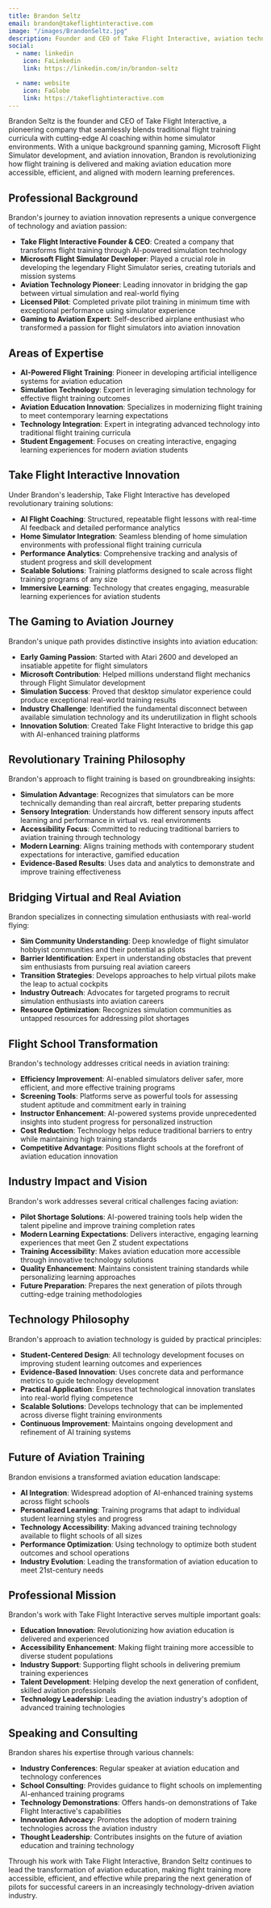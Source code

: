 ```yaml
---
title: Brandon Seltz
email: brandon@takeflightinteractive.com
image: "/images/BrandonSeltz.jpg"
description: Founder and CEO of Take Flight Interactive, aviation technology innovator who revolutionizes flight training through AI-powered simulators and bridges the gap between virtual and real-world flying.
social:
  - name: linkedin
    icon: FaLinkedin
    link: https://linkedin.com/in/brandon-seltz

  - name: website
    icon: FaGlobe
    link: https://takeflightinteractive.com
---
```


Brandon Seltz is the founder and CEO of Take Flight Interactive, a pioneering company that seamlessly blends traditional flight training curricula with cutting-edge AI coaching within home simulator environments. With a unique background spanning gaming, Microsoft Flight Simulator development, and aviation innovation, Brandon is revolutionizing how flight training is delivered and making aviation education more accessible, efficient, and aligned with modern learning preferences.

## Professional Background

Brandon's journey to aviation innovation represents a unique convergence of technology and aviation passion:

- **Take Flight Interactive Founder & CEO**: Created a company that transforms flight training through AI-powered simulation technology
- **Microsoft Flight Simulator Developer**: Played a crucial role in developing the legendary Flight Simulator series, creating tutorials and mission systems
- **Aviation Technology Pioneer**: Leading innovator in bridging the gap between virtual simulation and real-world flying
- **Licensed Pilot**: Completed private pilot training in minimum time with exceptional performance using simulator experience
- **Gaming to Aviation Expert**: Self-described airplane enthusiast who transformed a passion for flight simulators into aviation innovation

## Areas of Expertise

- **AI-Powered Flight Training**: Pioneer in developing artificial intelligence systems for aviation education
- **Simulation Technology**: Expert in leveraging simulation technology for effective flight training outcomes
- **Aviation Education Innovation**: Specializes in modernizing flight training to meet contemporary learning expectations
- **Technology Integration**: Expert in integrating advanced technology into traditional flight training curricula
- **Student Engagement**: Focuses on creating interactive, engaging learning experiences for modern aviation students

## Take Flight Interactive Innovation

Under Brandon's leadership, Take Flight Interactive has developed revolutionary training solutions:

- **AI Flight Coaching**: Structured, repeatable flight lessons with real-time AI feedback and detailed performance analytics
- **Home Simulator Integration**: Seamless blending of home simulation environments with professional flight training curricula
- **Performance Analytics**: Comprehensive tracking and analysis of student progress and skill development
- **Scalable Solutions**: Training platforms designed to scale across flight training programs of any size
- **Immersive Learning**: Technology that creates engaging, measurable learning experiences for aviation students

## The Gaming to Aviation Journey

Brandon's unique path provides distinctive insights into aviation education:

- **Early Gaming Passion**: Started with Atari 2600 and developed an insatiable appetite for flight simulators
- **Microsoft Contribution**: Helped millions understand flight mechanics through Flight Simulator development
- **Simulation Success**: Proved that desktop simulator experience could produce exceptional real-world training results
- **Industry Challenge**: Identified the fundamental disconnect between available simulation technology and its underutilization in flight schools
- **Innovation Solution**: Created Take Flight Interactive to bridge this gap with AI-enhanced training platforms

## Revolutionary Training Philosophy

Brandon's approach to flight training is based on groundbreaking insights:

- **Simulation Advantage**: Recognizes that simulators can be more technically demanding than real aircraft, better preparing students
- **Sensory Integration**: Understands how different sensory inputs affect learning and performance in virtual vs. real environments
- **Accessibility Focus**: Committed to reducing traditional barriers to aviation training through technology
- **Modern Learning**: Aligns training methods with contemporary student expectations for interactive, gamified education
- **Evidence-Based Results**: Uses data and analytics to demonstrate and improve training effectiveness

## Bridging Virtual and Real Aviation

Brandon specializes in connecting simulation enthusiasts with real-world flying:

- **Sim Community Understanding**: Deep knowledge of flight simulator hobbyist communities and their potential as pilots
- **Barrier Identification**: Expert in understanding obstacles that prevent sim enthusiasts from pursuing real aviation careers
- **Transition Strategies**: Develops approaches to help virtual pilots make the leap to actual cockpits
- **Industry Outreach**: Advocates for targeted programs to recruit simulation enthusiasts into aviation careers
- **Resource Optimization**: Recognizes simulation communities as untapped resources for addressing pilot shortages

## Flight School Transformation

Brandon's technology addresses critical needs in aviation training:

- **Efficiency Improvement**: AI-enabled simulators deliver safer, more efficient, and more effective training programs
- **Screening Tools**: Platforms serve as powerful tools for assessing student aptitude and commitment early in training
- **Instructor Enhancement**: AI-powered systems provide unprecedented insights into student progress for personalized instruction
- **Cost Reduction**: Technology helps reduce traditional barriers to entry while maintaining high training standards
- **Competitive Advantage**: Positions flight schools at the forefront of aviation education innovation

## Industry Impact and Vision

Brandon's work addresses several critical challenges facing aviation:

- **Pilot Shortage Solutions**: AI-powered training tools help widen the talent pipeline and improve training completion rates
- **Modern Learning Expectations**: Delivers interactive, engaging learning experiences that meet Gen Z student expectations
- **Training Accessibility**: Makes aviation education more accessible through innovative technology solutions
- **Quality Enhancement**: Maintains consistent training standards while personalizing learning approaches
- **Future Preparation**: Prepares the next generation of pilots through cutting-edge training methodologies

## Technology Philosophy

Brandon's approach to aviation technology is guided by practical principles:

- **Student-Centered Design**: All technology development focuses on improving student learning outcomes and experiences
- **Evidence-Based Innovation**: Uses concrete data and performance metrics to guide technology development
- **Practical Application**: Ensures that technological innovation translates into real-world flying competence
- **Scalable Solutions**: Develops technology that can be implemented across diverse flight training environments
- **Continuous Improvement**: Maintains ongoing development and refinement of AI training systems

## Future of Aviation Training

Brandon envisions a transformed aviation education landscape:

- **AI Integration**: Widespread adoption of AI-enhanced training systems across flight schools
- **Personalized Learning**: Training programs that adapt to individual student learning styles and progress
- **Technology Accessibility**: Making advanced training technology available to flight schools of all sizes
- **Performance Optimization**: Using technology to optimize both student outcomes and school operations
- **Industry Evolution**: Leading the transformation of aviation education to meet 21st-century needs

## Professional Mission

Brandon's work with Take Flight Interactive serves multiple important goals:

- **Education Innovation**: Revolutionizing how aviation education is delivered and experienced
- **Accessibility Enhancement**: Making flight training more accessible to diverse student populations
- **Industry Support**: Supporting flight schools in delivering premium training experiences
- **Talent Development**: Helping develop the next generation of confident, skilled aviation professionals
- **Technology Leadership**: Leading the aviation industry's adoption of advanced training technologies

## Speaking and Consulting

Brandon shares his expertise through various channels:

- **Industry Conferences**: Regular speaker at aviation education and technology conferences
- **School Consulting**: Provides guidance to flight schools on implementing AI-enhanced training programs
- **Technology Demonstrations**: Offers hands-on demonstrations of Take Flight Interactive's capabilities
- **Innovation Advocacy**: Promotes the adoption of modern training technologies across the aviation industry
- **Thought Leadership**: Contributes insights on the future of aviation education and training technology

Through his work with Take Flight Interactive, Brandon Seltz continues to lead the transformation of aviation education, making flight training more accessible, efficient, and effective while preparing the next generation of pilots for successful careers in an increasingly technology-driven aviation industry.
